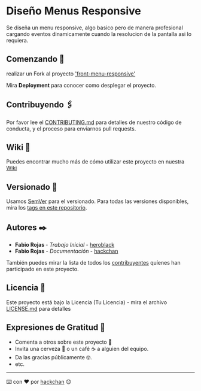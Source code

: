 # Diseño Menus Responsive

Se diseña un menu responsive, algo basico pero de manera profesional cargando eventos dinamicamente cuando la resolucion de la pantalla asi lo requiera.

## Comenzando 🚀

realizar un Fork al proyecto ['front-menu-responsive'](https://github.com/heroblack/)

Mira **Deployment** para conocer como desplegar el proyecto.

## Contribuyendo 🖇️

Por favor lee el [CONTRIBUTING.md](https://gist.github.com/hackchan/front-menu-responsive) para detalles de nuestro código de conducta, y el proceso para enviarnos pull requests.

## Wiki 📖

Puedes encontrar mucho más de cómo utilizar este proyecto en nuestra [Wiki](https://github.com/hackchan/front-menu-responsive/wiki)

## Versionado 📌

Usamos [SemVer](http://semver.org/) para el versionado. Para todas las versiones disponibles, mira los [tags en este repositorio](https://github.com/hackchan/front-menu-responsive/tags).

## Autores ✒️

- **Fabio Rojas <heroblack>** - _Trabajo Inicial_ - [heroblack](https://github.com/heroblack)
- **Fabio Rojas**<hackchan> - _Documentación_ - [hackchan](https://github.com/hackchan)

También puedes mirar la lista de todos los [contribuyentes](https://github.com/heroblack/front-menu-responsive/contributors) quíenes han participado en este proyecto.

## Licencia 📄

Este proyecto está bajo la Licencia (Tu Licencia) - mira el archivo [LICENSE.md](LICENSE.md) para detalles

## Expresiones de Gratitud 🎁

- Comenta a otros sobre este proyecto 📢
- Invita una cerveza 🍺 o un café ☕ a alguien del equipo.
- Da las gracias públicamente 🤓.
- etc.

---

⌨️ con ❤️ por [hackchan](https://github.com/hackchan) 😊
